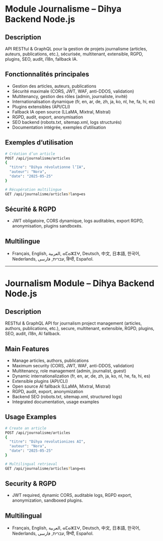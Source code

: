 # Module Journalisme – Dihya Backend Node.js

## Description
API RESTful & GraphQL pour la gestion de projets journalisme (articles, auteurs, publications, etc.), sécurisée, multitenant, extensible, RGPD, plugins, SEO, audit, i18n, fallback IA.

## Fonctionnalités principales
- Gestion des articles, auteurs, publications
- Sécurité maximale (CORS, JWT, WAF, anti-DDOS, validation)
- Multitenancy, gestion des rôles (admin, journaliste, invité)
- Internationalisation dynamique (fr, en, ar, de, zh, ja, ko, nl, he, fa, hi, es)
- Plugins extensibles (API/CLI)
- Fallback IA open source (LLaMA, Mixtral, Mistral)
- RGPD, audit, export, anonymisation
- SEO backend (robots.txt, sitemap.xml, logs structurés)
- Documentation intégrée, exemples d’utilisation

## Exemples d’utilisation
```bash
# Création d’un article
POST /api/journalisme/articles
{
  "titre": "Dihya révolutionne l’IA",
  "auteur": "Nora",
  "date": "2025-05-25"
}

# Récupération multilingue
GET /api/journalisme/articles?lang=es
```

## Sécurité & RGPD
- JWT obligatoire, CORS dynamique, logs auditables, export RGPD, anonymisation, plugins sandboxés.

## Multilingue
- Français, English, العربية, ⴰⵎⴰⵣⵉⵖ, Deutsch, 中文, 日本語, 한국어, Nederlands, עברית, فارسی, हिन्दी, Español.

---

# Journalism Module – Dihya Backend Node.js

## Description
RESTful & GraphQL API for journalism project management (articles, authors, publications, etc.), secure, multitenant, extensible, RGPD, plugins, SEO, audit, i18n, AI fallback.

## Main Features
- Manage articles, authors, publications
- Maximum security (CORS, JWT, WAF, anti-DDOS, validation)
- Multitenancy, role management (admin, journalist, guest)
- Dynamic internationalization (fr, en, ar, de, zh, ja, ko, nl, he, fa, hi, es)
- Extensible plugins (API/CLI)
- Open source AI fallback (LLaMA, Mixtral, Mistral)
- RGPD, audit, export, anonymization
- Backend SEO (robots.txt, sitemap.xml, structured logs)
- Integrated documentation, usage examples

## Usage Examples
```bash
# Create an article
POST /api/journalisme/articles
{
  "titre": "Dihya revolutionizes AI",
  "auteur": "Nora",
  "date": "2025-05-25"
}

# Multilingual retrieval
GET /api/journalisme/articles?lang=es
```

## Security & RGPD
- JWT required, dynamic CORS, auditable logs, RGPD export, anonymization, sandboxed plugins.

## Multilingual
- Français, English, العربية, ⴰⵎⴰⵣⵉⵖ, Deutsch, 中文, 日本語, 한국어, Nederlands, עברית, فارسی, हिन्दी, Español.
